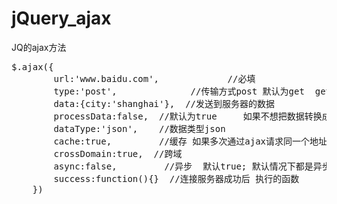 # jQuery_ajax
JQ的ajax方法
<pre>
$.ajax({
        url:'www.baidu.com',             //必填
        type:'post',              //传输方式post 默认为get  get时将数据转换成字符串格式并添加到URL的后面  如果不想转换成字符串需设置processData为false
        data:{city:'shanghai'},  //发送到服务器的数据
        processData:false,  //默认为true     如果不想把数据转换成字符串只要设置为false，比如传输XML对象给服务器时用false
        dataType:'json',    //数据类型json
        cache:true,         //缓存 如果多次通过ajax请求同一个地址  true只有第一次从服务器请求 后面的会在缓存中获取（缓存中存在）
        crossDomain:true,  //跨域
        async:false,         //异步  默认true; 默认情况下都是异步传输
        success:function(){}  //连接服务器成功后 执行的函数
    })
</pre>
